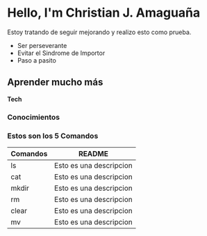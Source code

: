 # Hello, I'm Christian J. Amaguaña


Estoy tratando de seguir mejorando y realizo esto como prueba.

- Ser perseverante
- Evitar el Sindrome de Importor
- Paso a pasito
 ## Aprender mucho más

 **Tech**

### Conocimientos

### Estos son los 5 Comandos

| Comandos | README |
| ------ | ------- |
| ls   | Esto es una descripcion|
| cat  | Esto es una descripcion|
| mkdir| Esto es una descripcion|
| rm   | Esto es una descripcion|
| clear| Esto es una descripcion|
| mv   | Esto es una descripcion|   




